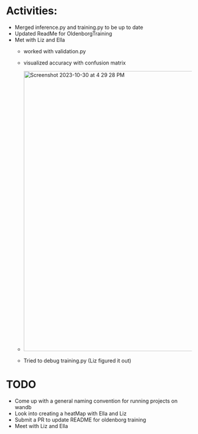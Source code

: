 # Activities: 
* Merged inference.py and training.py to be up to date
* Updated ReadMe for OldenborgTraining 
* Met with Liz and Ella 
    * worked with validation.py 
    * visualized accuracy with confusion matrix
    * <img width="758" alt="Screenshot 2023-10-30 at 4 29 28 PM" src="https://github.com/daisy-abbott/ARCSLab-reports/assets/112681549/2cb53a2f-0d37-4a05-8b1e-bfd5cf02ac2d">

    * Tried to debug training.py (Liz figured it out)

# TODO
* Come up with a general naming convention for running projects on wandb
* Look into creating a heatMap with Ella and Liz
* Submit a PR to update README for oldenborg training
* Meet with Liz and Ella 